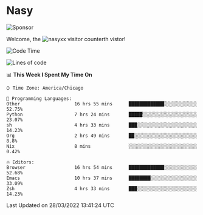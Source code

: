 # Nasy

<!--
<p align="center">
<img height="200" src="https://github-readme-stats.vercel.app/api?username=nasyxx&count_private=true&show_icons=true&theme=dracula&include_all_commits=true"/>
<img height="200" src="https://github-readme-stats.vercel.app/api/top-langs/?username=nasyxx&theme=dracula&hide=html,jupyter+notebook&count_private=true&show_icons=true"/>
</p>

  
----------------
-->

![Sponsor](https://img.shields.io/static/v1.svg?label=Sponsor&message=%E2%9D%A4&logo=GitHub&style=flat&color=pink)
 
Welcome, the ![nasyxx visitor counter](https://count.getloli.com/get/@nasyxx?theme=rule34)th vistor!
 
<!--START_SECTION:waka-->
![Code Time](http://img.shields.io/badge/Code%20Time-2%2C091%20hrs%2025%20mins-blue)

![Lines of code](https://img.shields.io/badge/From%20Hello%20World%20I%27ve%20Written-5%20Million%20lines%20of%20code-blue)

📊 **This Week I Spent My Time On** 

```text
⌚︎ Time Zone: America/Chicago

💬 Programming Languages: 
Other                    16 hrs 55 mins      █████████████░░░░░░░░░░░░   52.75% 
Python                   7 hrs 24 mins       █████░░░░░░░░░░░░░░░░░░░░   23.07% 
sh                       4 hrs 33 mins       ███░░░░░░░░░░░░░░░░░░░░░░   14.23% 
Org                      2 hrs 49 mins       ██░░░░░░░░░░░░░░░░░░░░░░░   8.8% 
Nix                      8 mins              ░░░░░░░░░░░░░░░░░░░░░░░░░   0.42%

🔥 Editors: 
Browser                  16 hrs 54 mins      █████████████░░░░░░░░░░░░   52.68% 
Emacs                    10 hrs 37 mins      ████████░░░░░░░░░░░░░░░░░   33.09% 
Zsh                      4 hrs 33 mins       ███░░░░░░░░░░░░░░░░░░░░░░   14.23%

```


 Last Updated on 28/03/2022 13:41:24 UTC
<!--END_SECTION:waka-->

<!-- ![visitors](https://visitor-badge.laobi.icu/badge?page_id=nasyxx.nasyxx) -->

